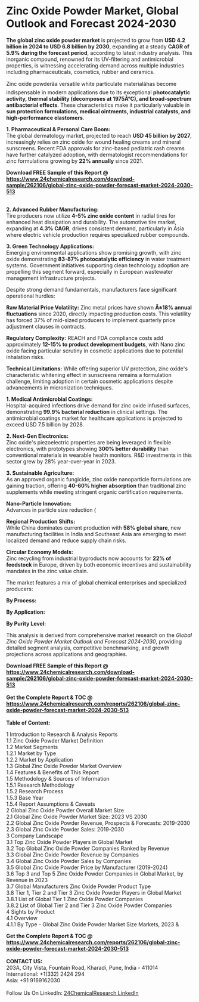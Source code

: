 <h1>Zinc Oxide Powder Market, Global Outlook and Forecast 2024-2030</h1><p><strong>The global zinc oxide powder market</strong> is projected to grow from <strong>USD 4.2 billion in 2024 to USD 6.8 billion by 2030</strong>, expanding at a steady <strong>CAGR of 5.9% during the forecast period</strong>, according to latest industry analysis. This inorganic compound, renowned for its UV-filtering and antimicrobial properties, is witnessing accelerating demand across multiple industries including pharmaceuticals, cosmetics, rubber and ceramics.</p><p>Zinc oxide powderâa versatile white particulate materialâhas become indispensable in modern applications due to its exceptional <strong>photocatalytic activity, thermal stability (decomposes at 1975Â°C), and broad-spectrum antibacterial effects</strong>. These characteristics make it particularly valuable in <strong>sun protection formulations, medical ointments, industrial catalysts, and high-performance elastomers</strong>.</p><p><strong>1. Pharmaceutical &amp; Personal Care Boom:</strong><br>
The global dermatology market, projected to reach <strong>USD 45 billion by 2027</strong>, increasingly relies on zinc oxide for wound healing creams and mineral sunscreens. Recent FDA approvals for zinc-based pediatric rash creams have further catalyzed adoption, with dermatologist recommendations for zinc formulations growing by <strong>22% annually</strong> since 2021.</p><div><b>Download FREE Sample of this Report @ 
            <a href="https://www.24chemicalresearch.com/download-sample/262106/global-zinc-oxide-powder-forecast-market-2024-2030-513">
            https://www.24chemicalresearch.com/download-sample/262106/global-zinc-oxide-powder-forecast-market-2024-2030-513</a></b></div><br><p><strong>2. Advanced Rubber Manufacturing:</strong><br>
Tire producers now utilize <strong>4-5% zinc oxide content</strong> in radial tires for enhanced heat dissipation and durability. The automotive tire market, expanding at <strong>4.3% CAGR</strong>, drives consistent demand, particularly in Asia where electric vehicle production requires specialized rubber compounds.</p><p><strong>3. Green Technology Applications:</strong><br>
Emerging environmental applications show promising growth, with zinc oxide demonstrating <strong>83-87% photocatalytic efficiency</strong> in water treatment systems. Government initiatives supporting clean technology adoption are propelling this segment forward, especially in European wastewater management infrastructure projects.</p><p>Despite strong demand fundamentals, manufacturers face significant operational hurdles:</p><p><strong>Raw Material Price Volatility:</strong> Zinc metal prices have shown <strong>Â±18% annual fluctuations</strong> since 2020, directly impacting production costs. This volatility has forced 37% of mid-sized producers to implement quarterly price adjustment clauses in contracts.</p><p><strong>Regulatory Complexity:</strong> REACH and FDA compliance costs add approximately <strong>12-15% to product development budgets</strong>, with Nano zinc oxide facing particular scrutiny in cosmetic applications due to potential inhalation risks.</p><p><strong>Technical Limitations:</strong> While offering superior UV protection, zinc oxide's characteristic whitening effect in sunscreens remains a formulation challenge, limiting adoption in certain cosmetic applications despite advancements in micronization techniques.</p><p><strong>1. Medical Antimicrobial Coatings:</strong><br>
Hospital-acquired infections drive demand for zinc oxide infused surfaces, demonstrating <strong>99.9% bacterial reduction</strong> in clinical settings. The antimicrobial coatings market for healthcare applications is projected to exceed USD 7.5 billion by 2028.</p><p><strong>2. Next-Gen Electronics:</strong><br>
Zinc oxide's piezoelectric properties are being leveraged in flexible electronics, with prototypes showing <strong>300% better durability</strong> than conventional materials in wearable health monitors. R&amp;D investments in this sector grew by 28% year-over-year in 2023.</p><p><strong>3. Sustainable Agriculture:</strong><br>
As an approved organic fungicide, zinc oxide nanoparticle formulations are gaining traction, offering <strong>40-60% higher absorption</strong> than traditional zinc supplements while meeting stringent organic certification requirements.</p><p><strong>Nano-Particle Innovation:</strong><br>
    Advances in particle size reduction (
    </p><p><strong>Regional Production Shifts:</strong><br>
    While China dominates current production with <strong>58% global share</strong>, new manufacturing facilities in India and Southeast Asia are emerging to meet localized demand and reduce supply chain risks.</p><p><strong>Circular Economy Models:</strong><br>
    Zinc recycling from industrial byproducts now accounts for <strong>22% of feedstock</strong> in Europe, driven by both economic incentives and sustainability mandates in the zinc value chain.</p><p>The market features a mix of global chemical enterprises and specialized producers:</p><p><strong>By Process:</strong></p><p><strong>By Application:</strong></p><p><strong>By Purity Level:</strong></p><p>This analysis is derived from comprehensive market research on the <em>Global Zinc Oxide Powder Market Outlook and Forecast 2024-2030</em>, providing detailed segment analysis, competitive benchmarking, and growth projections across applications and geographies.</p><div><b>Download FREE Sample of this Report @ 
            <a href="https://www.24chemicalresearch.com/download-sample/262106/global-zinc-oxide-powder-forecast-market-2024-2030-513">
            https://www.24chemicalresearch.com/download-sample/262106/global-zinc-oxide-powder-forecast-market-2024-2030-513</a></b></div><br><div><b>Get the Complete Report & TOC @ 
            <a href="https://www.24chemicalresearch.com/reports/262106/global-zinc-oxide-powder-forecast-market-2024-2030-513">
            https://www.24chemicalresearch.com/reports/262106/global-zinc-oxide-powder-forecast-market-2024-2030-513</a></b></div><br>
            <b>Table of Content:</b><p>1 Introduction to Research & Analysis Reports<br />
    1.1 Zinc Oxide Powder Market Definition<br />
    1.2 Market Segments<br />
        1.2.1 Market by Type<br />
        1.2.2 Market by Application<br />
    1.3 Global Zinc Oxide Powder Market Overview<br />
    1.4 Features & Benefits of This Report<br />
    1.5 Methodology & Sources of Information<br />
        1.5.1 Research Methodology<br />
        1.5.2 Research Process<br />
        1.5.3 Base Year<br />
        1.5.4 Report Assumptions & Caveats<br />
2 Global Zinc Oxide Powder Overall Market Size<br />
    2.1 Global Zinc Oxide Powder Market Size: 2023 VS 2030<br />
    2.2 Global Zinc Oxide Powder Revenue, Prospects & Forecasts: 2019-2030<br />
    2.3 Global Zinc Oxide Powder Sales: 2019-2030<br />
3 Company Landscape<br />
    3.1 Top Zinc Oxide Powder Players in Global Market<br />
    3.2 Top Global Zinc Oxide Powder Companies Ranked by Revenue<br />
    3.3 Global Zinc Oxide Powder Revenue by Companies<br />
    3.4 Global Zinc Oxide Powder Sales by Companies<br />
    3.5 Global Zinc Oxide Powder Price by Manufacturer (2019-2024)<br />
    3.6 Top 3 and Top 5 Zinc Oxide Powder Companies in Global Market, by Revenue in 2023<br />
    3.7 Global Manufacturers Zinc Oxide Powder Product Type<br />
    3.8 Tier 1, Tier 2 and Tier 3 Zinc Oxide Powder Players in Global Market<br />
        3.8.1 List of Global Tier 1 Zinc Oxide Powder Companies<br />
        3.8.2 List of Global Tier 2 and Tier 3 Zinc Oxide Powder Companies<br />
4 Sights by Product<br />
    4.1 Overview<br />
        4.1.1 By Type - Global Zinc Oxide Powder Market Size Markets, 2023 &</p><div><b>Get the Complete Report & TOC @ 
            <a href="https://www.24chemicalresearch.com/reports/262106/global-zinc-oxide-powder-forecast-market-2024-2030-513">
            https://www.24chemicalresearch.com/reports/262106/global-zinc-oxide-powder-forecast-market-2024-2030-513</a></b></div><br><b>CONTACT US:</b><br>
            203A, City Vista, Fountain Road, Kharadi, Pune, India - 411014<br>
            International: +1(332) 2424 294<br>
            Asia: +91 9169162030 <br><br>
            Follow Us On LinkedIn: <a href="https://www.linkedin.com/company/24chemicalresearch/">24ChemicalResearch LinkedIn</a>